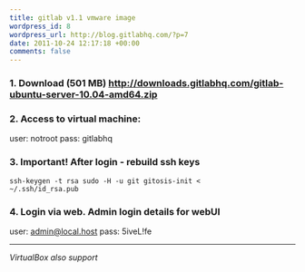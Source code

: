 ```yaml
--- 
title: gitlab v1.1 vmware image
wordpress_id: 8
wordpress_url: http://blog.gitlabhq.com/?p=7
date: 2011-10-24 12:17:18 +00:00
comments: false
---
```

<h3>1. Download (501 MB)
<a title="ubuntu server 10.04" href="http://downloads.gitlabhq.com/gitlab-ubuntu-server-10.04-amd64.zip">http://downloads.gitlabhq.com/gitlab-ubuntu-server-10.04-amd64.zip</a>
</h3>


<h3>2. Access to virtual machine:</h3>
user: notroot
pass: gitlabhq

<h3>3. Important! After login - rebuild ssh keys</h3>

<code>ssh-keygen -t rsa
sudo -H -u git gitosis-init &lt; ~/.ssh/id_rsa.pub</code>

<h3>4. Login via web. Admin login details for webUI</h3>

user: admin@local.host
pass: 5iveL!fe

<hr/>


<em>VirtualBox also support</em>
